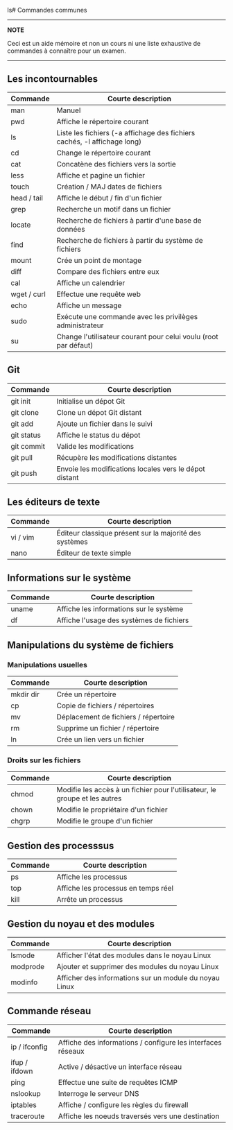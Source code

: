 ls# Commandes communes

---
**NOTE**

Ceci est un aide mémoire et non un cours ni une liste exhaustive de commandes à connaître pour un examen.

---

## Les incontournables

| Commande |  Courte description |
|---|---|
| man | Manuel |
| pwd | Affiche le répertoire courant |
| ls | Liste les fichiers (-a affichage des fichiers cachés, -l affichage long) |
| cd | Change le répertoire courant |
| cat | Concatène des fichiers vers la sortie |
| less | Affiche et pagine un fichier |
| touch | Création / MAJ dates de fichiers |
| head / tail | Affiche le début / fin d'un fichier |
| grep | Recherche un motif dans un fichier |
| locate | Recherche de fichiers à partir d'une base de données |
| find | Recherche de fichiers à partir du système de fichiers |
| mount | Crée un point de montage |
| diff | Compare des fichiers entre eux |
| cal | Affiche un calendrier |
| wget / curl | Effectue une requête web |
| echo | Affiche un message |
| sudo | Exécute une commande avec les privilèges administrateur |
| su | Change l'utilisateur courant pour celui voulu (root par défaut) |

## Git

| Commande |  Courte description |
|---|---|
| git init | Initialise un dépot Git |
| git clone | Clone un dépot Git distant |
| git add | Ajoute un fichier dans le suivi |
| git status | Affiche le status du dépot |
| git commit | Valide les modifications |
| git pull | Récupère les modifications distantes |
| git push | Envoie les modifications locales vers le dépot distant |

## Les éditeurs de texte

| Commande |  Courte description |
|---|---|
| vi / vim | Éditeur classique présent sur la majorité des systèmes |
| nano | Éditeur de texte simple |

## Informations sur le système

| Commande |  Courte description |
|---|---|
| uname | Affiche les informations sur le système |
| df | Affiche l'usage des systèmes de fichiers |


## Manipulations du système de fichiers

### Manipulations usuelles

| Commande |  Courte description |
|---|---|
| mkdir dir | Crée un répertoire |
| cp | Copie de fichiers / répertoires |
| mv | Déplacement de fichiers / répertoire |
| rm | Supprime un fichier / répertoire |
| ln | Crée un lien vers un fichier |

### Droits sur les fichiers

| Commande |  Courte description |
|---|---|
| chmod | Modifie les accès à un fichier pour l'utilisateur, le groupe et les autres |
| chown | Modifie le propriétaire d'un fichier |
| chgrp | Modifie le groupe d'un fichier |

## Gestion des processsus

| Commande |  Courte description |
|---|---|
| ps | Affiche les processus |
| top | Affiche les processus en temps réel |
| kill | Arrête un processus |

## Gestion du noyau et des modules

| Commande |  Courte description |
|---|---|
| lsmode | Afficher l'état des modules dans le noyau Linux  |
| modprode | Ajouter et supprimer des modules du noyau Linux  |
| modinfo | Afficher des informations sur un module du noyau Linux  |



## Commande réseau

| Commande |  Courte description |
|---|---|
| ip / ifconfig | Affiche des informations / configure les interfaces réseaux |
| ifup / ifdown | Active / désactive un interface réseau |
| ping | Effectue une suite de requêtes ICMP |
| nslookup | Interroge le serveur DNS |
| iptables | Affiche / configure les règles du firewall |
| traceroute | Affiche les noeuds traversés vers une destination |
